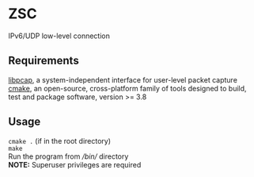 # ZSC
IPv6/UDP low-level connection

## Requirements
[libpcap](https://github.com/the-tcpdump-group/libpcap), a system-independent
interface for user-level packet capture   
[cmake](https://cmake.org/), an open-source, cross-platform family of tools designed to build, test and package software, version >= 3.8   


## Usage
`cmake .` (if in the root directory)   
`make`   
Run the program from */bin/* directory   
**NOTE:** Superuser privileges are required   
